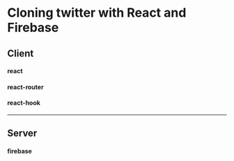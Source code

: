 # Cloning twitter with React and Firebase

## Client

#### react

#### react-router

#### react-hook

---

## Server

#### firebase
